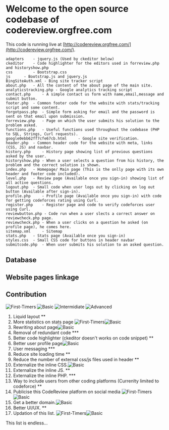 # Welcome to the open source codebase of codereview.orgfree.com
This code is running live at [http://codereview.orgfree.com/](http://codereview.orgfree.com/).

 	adapters 	- jquery.js (Used by ckeditor below)
	ckeditor 	- Code highlighter for the editors used in forreview.php and historyshow.php
	css 		- Bootstrap.css
	js 		- Bootstrap.js and jquery.js
	BingSiteAuth.xml - Bing site tracker script	
	about.php 	- All the content of the about page of the main site.
	analyticstracking.php - Google analytics tracking script	
	contact.php 	- A simple contact us form with name,email,message and submit button.
	footer.php 	- Common footer code for the website with stats/tracking script and some content.
	forgotpass.php 	- Simple form asking for email and the password is sent on that email upon submission.
	forreview.php 	- Page on which the user submits his solution to the problem asked.
	functions.php 	- Useful functions used throughout the codebase (PHP to SQL, Strings, Curl requests).
	google0ebb62ff7cfe67cb.html 	- Google site verification.
	header.php 	- Common header code for the website with meta, links (CSS, JS) and navbar.
	history.php 	- History page showing list of previous questions asked by the user.
	historyshow.php - When a user selects a question from his history, the problem and the correct solution is shown.
	index.php 	- Homepage/ Main page (This is the onlly page with its own header and footer code included).
	level.php 	- Review page (Available once you sign-in) showing list of all active questions.
	logout.php 	- Small code when user logs out by clicking on log out button (Available after sign-in).
	profile.php 	- Profile page (Available once you sign-in) with code for getting codeforces rating using Curl. 
	register.php 	- Register page and code to verify codeforces user using Curl.
	reviewbutton.php - Code run when a user slects a correct answer on reviewcheck.php page.
	reviewcheck.php - When a user clicks on a question he asked (on profile page), he comes here.
	sitemap.xml 	- Sitemap
	stats.php 	- Stats page (Available once you sign-in)
	styles.css 	- Small CSS code for buttons in header navbar
	submitcode.php 	- When user submits his solution to an asked question.

## Database

## Website pages linkage

## Contribution

![First-Timers](https://img.shields.io/badge/First%20timers--ff69b4.svg)
![Basic](https://img.shields.io/badge/Basic--brightgreen.svg)
![Intermidiate](https://img.shields.io/badge/Intermidiate--yellow.svg)
![Advanced](https://img.shields.io/badge/Advanced--blue.svg)


1. Liquid layout							**
2. More statistics on stats page
![First-Timers](https://img.shields.io/badge/First%20timers--ff69b4.svg)![Basic](https://img.shields.io/badge/Basic--brightgreen.svg)
3. Rewriting about page![Basic](https://img.shields.io/badge/Basic--brightgreen.svg)
4. Removal of redundant code						***
5. Better code highlighter (ckeditor doesn't works on code snippet)	**
6. Better user profile page![Basic](https://img.shields.io/badge/Basic--brightgreen.svg)
7. User messaging							***
8. Reduce site loading time						**
9. Reduce the number of external css/js files used in header		**
10. Externalize the inline CSS.![Basic](https://img.shields.io/badge/Basic--brightgreen.svg)
11. Externalize the inline JS.						**
12. Externalize the inline PHP.						***
13. Way to include users from other coding platforms (Currenlty limited to codeforce)	**
14. Publicise this CodeReview platform on social media
![First-Timers](https://img.shields.io/badge/First%20timers--ff69b4.svg)![Basic](https://img.shields.io/badge/Basic--brightgreen.svg)
15. Get a better domain.![Basic](https://img.shields.io/badge/Basic--brightgreen.svg)
16. Better UI/UX.							**
17. Updation of this list.
![First-Timers](https://img.shields.io/badge/First%20timers--ff69b4.svg)![Basic](https://img.shields.io/badge/Basic--brightgreen.svg)


This list is endless...

